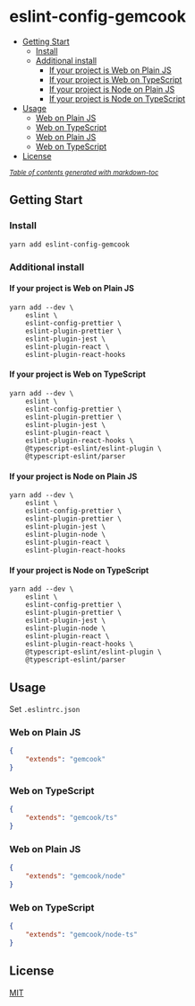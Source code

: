# eslint-config-gemcook

- [Getting Start](#getting-start)
	* [Install](#install)
	* [Additional install](#additional-install)
		+ [If your project is Web on Plain JS](#if-your-project-is-web-on-plain-js)
		+ [If your project is Web on TypeScript](#if-your-project-is-web-on-typescript)
		+ [If your project is Node on Plain JS](#if-your-project-is-node-on-plain-js)
		+ [If your project is Node on TypeScript](#if-your-project-is-node-on-typescript)
- [Usage](#usage)
	* [Web on Plain JS](#web-on-plain-js)
	* [Web on TypeScript](#web-on-typescript)
	* [Web on Plain JS](#web-on-plain-js-1)
	* [Web on TypeScript](#web-on-typescript-1)
- [License](#license)

<small><i><a href='http://ecotrust-canada.github.io/markdown-toc/'>Table of contents generated with markdown-toc</a></i></small>

## Getting Start

### Install

```Shell
yarn add eslint-config-gemcook
```

### Additional install

#### If your project is Web on Plain JS

```Shell
yarn add --dev \
	eslint \
	eslint-config-prettier \
	eslint-plugin-prettier \
	eslint-plugin-jest \
	eslint-plugin-react \
	eslint-plugin-react-hooks
```

#### If your project is Web on TypeScript

```Shell
yarn add --dev \
	eslint \
	eslint-config-prettier \
	eslint-plugin-prettier \
	eslint-plugin-jest \
	eslint-plugin-react \
	eslint-plugin-react-hooks \
	@typescript-eslint/eslint-plugin \
	@typescript-eslint/parser
```

#### If your project is Node on Plain JS

```Shell
yarn add --dev \
	eslint \
	eslint-config-prettier \
	eslint-plugin-prettier \
	eslint-plugin-jest \
	eslint-plugin-node \
	eslint-plugin-react \
	eslint-plugin-react-hooks
```

#### If your project is Node on TypeScript

```Shell
yarn add --dev \
	eslint \
	eslint-config-prettier \
	eslint-plugin-prettier \
	eslint-plugin-jest \
	eslint-plugin-node \
	eslint-plugin-react \
	eslint-plugin-react-hooks \
	@typescript-eslint/eslint-plugin \
	@typescript-eslint/parser
```

## Usage

Set `.eslintrc.json`

### Web on Plain JS

```JSON
{
	"extends": "gemcook"
}
```

### Web on TypeScript

```JSON
{
	"extends": "gemcook/ts"
}
```

### Web on Plain JS

```JSON
{
	"extends": "gemcook/node"
}
```

### Web on TypeScript

```JSON
{
	"extends": "gemcook/node-ts"
}
```

## License

[MIT](https://github.com/gemcook/eslint-config-gemcook/blob/master/LICENSE)

